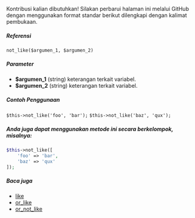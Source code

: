 Kontribusi kalian dibutuhkan!
Silakan perbarui halaman ini melalui GitHub dengan menggunakan format standar berikut dilengkapi dengan kalimat pembukaan.

##### Referensi

`not_like($argumen_1, $argumen_2)`

##### Parameter
* **$argumen_1** (string) keterangan terkait variabel.
* **$argumen_2** (string) keterangan terkait variabel.

##### Contoh Penggunaan
`$this->not_like('foo', 'bar');`
`$this->not_like('baz', 'qux');`


##### Anda juga dapat menggunakan metode ini secara berkelompok, misalnya:
```php
$this->not_like([
    'foo' => 'bar',
    'baz' => 'qux'
]);
```

##### Baca juga
* [like](./like)
* [or_like](./or_like)
* [or_not_like](./or_not_like)
